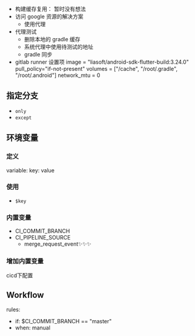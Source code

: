 - 构建缓存复用： 暂时没有想法
- 访问 google 资源的解决方案
  - 使用代理
- 代理测试
  - 删除本地的 gradle 缓存
  - 系统代理中使用待测试的地址
  - gradle 同步
- gitlab runner 设置项
  image = "liasoft/android-sdk-flutter-build:3.24.0"
  pull_policy="if-not-present"
  volumes = ["/cache", "/root/.gradle", "/root/.android"]
  network_mtu = 0

## 指定分支

- `only`
- `except`

## 环境变量
### 定义
variable:
 key: value

### 使用
- `$key`

### 内置变量
- CI_COMMIT_BRANCH
- CI_PIPELINE_SOURCE 
    - merge_request_event✨✨✨

### 增加内置变量
cicd下配置

## Workflow
rules:
  - if: $CI_COMMIT_BRANCH == "master"
  - when: manual